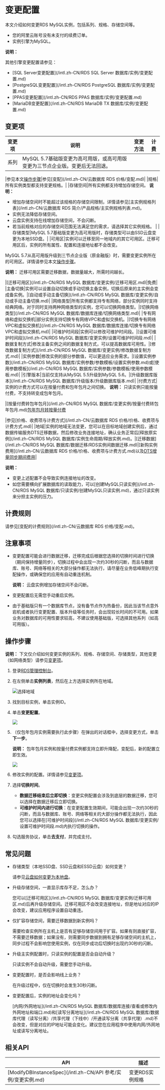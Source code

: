 # 变更配置

本文介绍如何变更RDS MySQL实例，包括系列、规格、存储空间等。

-   您的阿里云账号没有未支付的续费订单。
-   实例引擎为MySQL。

**说明：**

其他引擎变更配置请参见：

-   [SQL Server变更配置](/intl.zh-CN/RDS SQL Server 数据库/实例/变更配置.md)
-   [PostgreSQL变更配置](/intl.zh-CN/RDS PostgreSQL 数据库/实例/变更配置.md)
-   [PPAS变更配置](/intl.zh-CN/RDS PPAS 数据库/实例/变更配置.md)
-   [MariaDB变更配置](/intl.zh-CN/RDS MariaDB TX 数据库/实例/变更配置.md)

## 变更项

|变更项|说明|变更方法|计费|
|---|--|----|--|
|系列|MySQL 5.7基础版变更为高可用版，或高可用版变更为三节点企业版。变更后无法回退。

|参见本文[操作步骤](#section_ky2_tnw_b2b)|参见[变配](/intl.zh-CN/云数据库 RDS 价格/变配.md)|
|规格|所有实例类型都支持变更规格。|
|存储空间|所有实例都支持增加存储空间。 **说明：**

-   增加存储空间时不能超过该规格的存储空间限制，详情请参见[主实例规格列表](/intl.zh-CN/云数据库 RDS 简介/产品规格/主实例规格列表.md)。
-   实例无法降低存储空间。
-   云盘实例支持在线增加存储空间，不会闪断。
-   若当前规格对应的存储空间范围无法满足您的需求，请选择其它实例规格。 |
|存储类型|MySQL 5.7基础版变更为高可用版时，存储类型可以由SSD云盘变更为本地SSD盘。|
|可用区|实例可以迁移至同一地域内的其它可用区。迁移可用区后，实例的所有属性、配置和连接地址都不会改变。

MySQL 5.7从高可用版升级到三节点企业版（原金融版）时，需要变更实例所在的可用区。详情请参见本文[操作步骤](#section_ky2_tnw_b2b)。

**说明：** 迁移可用区需要迁移数据，数据量越大，所需时间越长。

|[迁移可用区](/intl.zh-CN/RDS MySQL 数据库/变更实例/迁移可用区.md)|免费|
|主备切换|实例可以设置自动切换或手动切换主备实例，切换后原来的主实例会变成备实例。|[自动或手动主备切换](/intl.zh-CN/RDS MySQL 数据库/变更实例/自动或手动主备切换.md)|
|网络类型|所有实例都支持专有网络，部分实例同时支持经典网络。对于同时支持两种网络类型的实例，您可以切换网络类型。|[切换网络类型](/intl.zh-CN/RDS MySQL 数据库/数据库连接/切换网络类型.md)|
|专有网络和虚拟交换机|部分实例支持切换专有网络VPC和虚拟交换机。|[切换专有网络VPC和虚拟交换机](/intl.zh-CN/RDS MySQL 数据库/数据库连接/切换专有网络VPC和虚拟交换机.md)|
|可维护时间段|实例可以修改可维护时间段。|[设置可维护时间段](/intl.zh-CN/RDS MySQL 数据库/变更实例/设置可维护时间段.md)|
|数据复制方式|修改主备实例之间的数据复制方式，可以提高数据库可用性。|[修改数据复制方式](/intl.zh-CN/RDS MySQL 数据库/变更实例/修改数据复制方式.md)|
|实例参数|修改实例的部分参数值，可以更适应业务需求。|[设置实例参数](/intl.zh-CN/RDS MySQL 数据库/实例参数/参数模板/设置实例参数.md)或[使用参数模板](/intl.zh-CN/RDS MySQL 数据库/实例参数/参数模板/使用参数模板.md)|
|引擎版本|当前仅支持从MySQL 5.5升级到MySQL 5.6。|[升级数据库版本](/intl.zh-CN/RDS MySQL 数据库/升级版本/升级数据库版本.md)|
|付费方式|实例的计费方式可以在按量付费和包年包月之间切换。 **说明：** 只读实例只能按量付费，不支持转变成包年包月。

|[按量付费转包年包月](/intl.zh-CN/RDS MySQL 数据库/变更实例/按量付费转包年包月.md)[包年包月转按量付费](t1874750.md#)

|参见[价格、收费项与计费方式](/intl.zh-CN/云数据库 RDS 价格/价格、收费项与计费方式.md)|
|地域|实例的地域无法变更，您可以在目标地域创建实例后，通过数据传输服务DTS迁移数据，然后修改业务连接地址，确认业务正常后[释放原实例](/intl.zh-CN/RDS MySQL 数据库/实例生命周期/释放实例.md)。|[迁移数据](/intl.zh-CN/RDS MySQL 数据库/数据迁移/RDS实例间数据迁移.md)|[新购实例费用](/intl.zh-CN/云数据库 RDS 价格/价格、收费项与计费方式.md)以及[DTS增量同步期间费用]()|

**说明：**

-   变更上述配置不会导致实例连接地址的改变。
-   如您需要横向扩展数据库的读取能力，可以[创建MySQL只读实例](/intl.zh-CN/RDS MySQL 数据库/只读实例/创建MySQL只读实例.md)，通过只读实例来分担主实例的压力。

## 计费规则

请参见[变配的计费规则](/intl.zh-CN/云数据库 RDS 价格/变配.md)。

## 注意事项

-   变更配置可能会进行数据迁移，迁移完成后根据您选择的切换时间进行切换（期间保持增量同步），切换过程中会出现一次约30秒的闪断，而且与数据库、账号、网络等相关的大部分操作都无法执行，请尽量在业务低峰期执行变配操作，或确保您的应用有自动重连机制。

    **说明：** 云盘实例增加存储空间不会闪断。

-   变更配置后无需您手动重启实例。
-   由于基础版只有一个数据库节点，没有备节点作为热备份，因此当该节点意外宕机或者执行变更配置、版本升级等任务时，会出现较长时间的不可用。如果业务对数据库的可用性要求较高，不建议使用基础版，可选择其他系列（如高可用版）。

## 操作步骤

**说明：** 下文仅介绍如何变更实例的系列、规格、存储空间、存储类型，其他变更（如网络类型）请参见[变更项](#section_zlk_qvz_z2b)。

1.  登录[RDS管理控制台](https://rds.console.aliyun.com/)。

2.  在左侧单击**实例列表**，然后在上方选择实例所在地域。

    ![选择地域](https://static-aliyun-doc.oss-cn-hangzhou.aliyuncs.com/assets/img/zh-CN/3074469951/p36543.png)

3.  找到目标实例，单击实例ID。

4.  单击**变更配置**。

    ![](https://static-aliyun-doc.oss-cn-hangzhou.aliyuncs.com/assets/img/zh-CN/8867559951/p11174.png)

5.  （仅包年包月实例需要执行此步骤）在弹出的对话框中，选择变更方式，单击**下一步**。

    **说明：** 包年包月实例和按量付费实例都支持立即升降配，变配后，新的配置立即生效。

    ![](https://static-aliyun-doc.oss-cn-hangzhou.aliyuncs.com/assets/img/zh-CN/9867559951/p33461.png)

6.  修改实例的配置。详情请参见[变更项](#section_zlk_qvz_z2b)。

7.  选择**切换时间**。

    -   **数据迁移结束后立即切换**：变更实例配置会涉及到底层的数据迁移，您可以选择在数据迁移后立即切换。
    -   **可维护时间内进行切换**：在变更配置生效期间，可能会出现一次约30秒的闪断，而且与数据库、账号、网络等相关的大部分操作都无法执行，因此您可以选择在[可维护时间段](/intl.zh-CN/RDS MySQL 数据库/变更实例/设置可维护时间段.md)内执行切换的操作。
8.  勾选服务协议，单击**去支付**，并完成支付。


## 常见问题

-   存储类型（本地SSD盘、SSD云盘和ESSD云盘）如何变更？

    请参见[云盘如何变更为本地盘](/intl.zh-CN/常见问题/购买/付费/云盘如何变更为本地盘.md)。

-   升级存储空间，一直显示库存不足，怎么办？

    您可以[迁移可用区](/intl.zh-CN/RDS MySQL 数据库/变更实例/迁移可用区.md)后再升级存储空间。迁移可用区不会改变连接地址，但是地址对应的IP会改变，建议应用程序设置自动重连。

-   仅扩容存储空间，需要迁移数据到新实例吗？

    需要检查实例所在主机上是否有足够存储空间用于扩容。如果有则直接扩容，不需要迁移数据；如果没有，则需要同步数据到拥有足够存储空间的主机上，同步过程不会影响您使用实例，仅在同步成功后切换时出现约30秒的闪断。

-   升级主实例配置时，只读实例的配置是否会自动升级？

    只读实例不会自动升级，需要您手动升级。

-   变更配置时，是否会影响线上业务？

    在升级过程中，仅在切换时会发生30秒闪断。

-   变更配置后，实例的地址会变化吗？

    [内网/外网地址](/intl.zh-CN/RDS MySQL 数据库/数据库连接/查看或修改内外网地址和端口.md)和[读写分离地址](/intl.zh-CN/RDS MySQL 数据库/数据库代理（读写分离）/共享代理（下线中）/开通读写分离（共享代理）.md)不会改变，但是对应的IP地址可能会变化。建议您在应用程序中使用内网/外网地址或读写分离地址。


## 相关API

|API|描述|
|---|--|
|[ModifyDBInstanceSpec](/intl.zh-CN/API 参考/实例/变更实例.md)|变更RDS实例规格|


